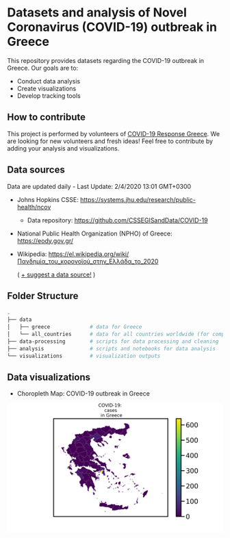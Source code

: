 # Datasets and analysis of Novel Coronavirus (COVID-19) outbreak in Greece

This repository provides datasets regarding the COVID-19 outbreak in Greece. Our goals are to:
* Conduct data analysis
* Create visualizations
* Develop tracking tools

## How to contribute

This project is performed by volunteers of [COVID-19 Response Greece](https://www.covid19response.gr). We are looking for new volunteers and fresh ideas! Feel free to contribute by adding your analysis and visualizations. 

## Data sources
Data are updated daily - Last Update: 2/4/2020 13:01 GMT+0300

* Johns Hopkins CSSE: https://systems.jhu.edu/research/public-health/ncov
  * Data repository: https://github.com/CSSEGISandData/COVID-19

* National Public Health Organization (NPHO) of Greece: https://eody.gov.gr/
  
* Wikipedia: https://el.wikipedia.org/wiki/Πανδημία_του_κορονοϊού_στην_Ελλάδα_το_2020

  ( [+ suggest a data source!](mailto:alex.delitzas@gmail.com) )
  
## Folder Structure 

```bash
.
├── data
│   ├── greece             # data for Greece
│   └── all_countries      # data for all countries worldwide (for comparison purposes)
├── data-processing        # scripts for data processing and cleaning
├── analysis               # scripts and notebooks for data analysis
└── visualizations         # visualization outputs
```

## Data visualizations

* Choropleth Map: COVID-19 outbreak in Greece

![choropleth-map-greece](./visualizations/geographic_distribution_choropleth_1.png)
